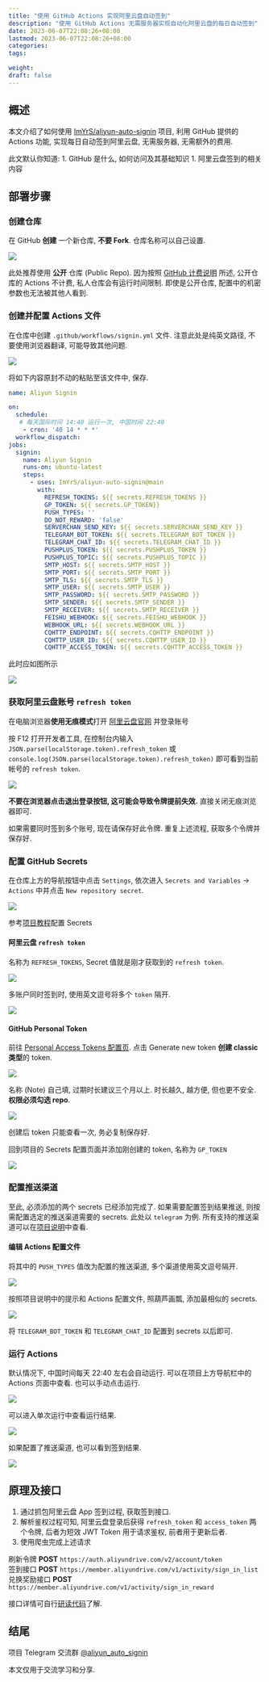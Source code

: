 ```yaml
---
title: "使用 GitHub Actions 实现阿里云盘自动签到"
description: "使用 GitHub Actions 无需服务器实现自动化阿里云盘的每日自动签到"
date: 2023-06-07T22:08:26+08:00
lastmod: 2023-06-07T22:08:26+08:00
categories:
tags:

weight:
draft: false
---
```


## 概述

本文介绍了如何使用 [ImYrS/aliyun-auto-signin](https://github.com/ImYrS/aliyun-auto-signin) 项目, 利用 GitHub 提供的 Actions 功能, 实现每日自动签到阿里云盘, 无需服务器, 无需额外的费用.

此文默认你知道:
	1. GitHub 是什么, 如何访问及其基础知识
	1. 阿里云盘签到的相关内容

## 部署步骤

### 创建仓库

在 GitHub **创建** 一个新仓库, **不要 Fork**. 仓库名称可以自己设置.

![](https://cdn.imyrs.cn/u/i/img/202306072221078.png)

此处推荐使用 **公开** 仓库 (Public Repo). 因为按照 [GitHub 计费说明](https://github.com/settings/billing/plans) 所述, 公开仓库的 Actions 不计费, 私人仓库会有运行时间限制. 即使是公开仓库, 配置中的机密参数也无法被其他人看到.

### 创建并配置 Actions 文件

在仓库中创建 `.github/workflows/signin.yml` 文件. 注意此处是纯英文路径, 不要使用浏览器翻译, 可能导致其他问题.

![](https://cdn.imyrs.cn/u/i/img/202306072226627.png)

将如下内容原封不动的粘贴至该文件中, 保存.

```yml
name: Aliyun Signin

on:
  schedule:
   # 每天国际时间 14:40 运行一次, 中国时间 22:40
    - cron: '40 14 * * *'
  workflow_dispatch:
jobs:
  signin:
    name: Aliyun Signin
    runs-on: ubuntu-latest
    steps:
      - uses: ImYrS/aliyun-auto-signin@main
        with:
          REFRESH_TOKENS: ${{ secrets.REFRESH_TOKENS }}
          GP_TOKEN: ${{ secrets.GP_TOKEN}}
          PUSH_TYPES: ''
          DO_NOT_REWARD: 'false'
          SERVERCHAN_SEND_KEY: ${{ secrets.SERVERCHAN_SEND_KEY }}
          TELEGRAM_BOT_TOKEN: ${{ secrets.TELEGRAM_BOT_TOKEN }}
          TELEGRAM_CHAT_ID: ${{ secrets.TELEGRAM_CHAT_ID }}
          PUSHPLUS_TOKEN: ${{ secrets.PUSHPLUS_TOKEN }}
          PUSHPLUS_TOPIC: ${{ secrets.PUSHPLUS_TOPIC }}
          SMTP_HOST: ${{ secrets.SMTP_HOST }}
          SMTP_PORT: ${{ secrets.SMTP_PORT }}
          SMTP_TLS: ${{ secrets.SMTP_TLS }}
          SMTP_USER: ${{ secrets.SMTP_USER }}
          SMTP_PASSWORD: ${{ secrets.SMTP_PASSWORD }}
          SMTP_SENDER: ${{ secrets.SMTP_SENDER }}
          SMTP_RECEIVER: ${{ secrets.SMTP_RECEIVER }}
          FEISHU_WEBHOOK: ${{ secrets.FEISHU_WEBHOOK }}
          WEBHOOK_URL: ${{ secrets.WEBHOOK_URL }}
          CQHTTP_ENDPOINT: ${{ secrets.CQHTTP_ENDPOINT }}
          CQHTTP_USER_ID: ${{ secrets.CQHTTP_USER_ID }}
          CQHTTP_ACCESS_TOKEN: ${{ secrets.CQHTTP_ACCESS_TOKEN }}
```

此时应如图所示

![](https://cdn.imyrs.cn/u/i/img/202306072228928.png)

### 获取阿里云盘账号 `refresh token`

在电脑浏览器**使用无痕模式**打开 [阿里云盘官网](https://aliyundrive.com) 并登录账号

按 F12 打开开发者工具, 在控制台内输入 `JSON.parse(localStorage.token).refresh_token` 或 `console.log(JSON.parse(localStorage.token).refresh_token)` 即可看到当前帐号的 `refresh token`.

![](https://cdn.imyrs.cn/u/i/img/202306072243468.png)

**不要在浏览器点击退出登录按钮, 这可能会导致令牌提前失效.** 直接关闭无痕浏览器即可.

如果需要同时签到多个账号, 现在请保存好此令牌. 重复上述流程, 获取多个令牌并保存好.

### 配置 GitHub Secrets

在仓库上方的导航按钮中点击 `Settings`, 依次进入 `Secrets and Variables` -> `Actions` 中并点击 `New repository secret`.

![](https://cdn.imyrs.cn/u/i/img/202306072250097.png)

参考[项目教程](https://cdn.imyrs.cn/u/i/img/202306072254456.png)配置 Secrets

#### 阿里云盘 `refresh token`

名称为 `REFRESH_TOKENS`, Secret 值就是刚才获取到的 `refresh token`.

![](https://cdn.imyrs.cn/u/i/img/202306072253345.png)

多账户同时签到时, 使用英文逗号将多个 `token` 隔开.

![](https://cdn.imyrs.cn/u/i/img/202306072254456.png)

#### GitHub Personal Token

前往 [Personal Access Tokens 配置页](https://github.com/settings/tokens). 点击 Generate new token **创建 classic 类型**的 token.

![](https://cdn.imyrs.cn/u/i/img/202306072301157.png)

名称 (Note) 自己填, 过期时长建议三个月以上. 时长越久, 越方便, 但也更不安全. **权限必须勾选 repo**.

![](https://cdn.imyrs.cn/u/i/img/202306072303513.png)

创建后 token 只能查看一次, 务必复制保存好.

回到项目的 Secrets 配置页面并添加刚创建的 token, 名称为 `GP_TOKEN`

![](https://cdn.imyrs.cn/u/i/img/202306072306583.png)

### 配置推送渠道

至此, 必须添加的两个 secrets 已经添加完成了. 如果需要配置签到结果推送, 则按需配置选定的推送渠道需要的 secrets. 此处以 `telegram` 为例. 所有支持的推送渠道可以在[项目说明](https://github.com/ImYrS/aliyun-auto-signin#%E6%8E%A8%E9%80%81%E6%B8%A0%E9%81%93)中查看.

#### 编辑 Actions 配置文件

将其中的 `PUSH_TYPES` 值改为配置的推送渠道, 多个渠道使用英文逗号隔开.

![](https://cdn.imyrs.cn/u/i/img/202306072314940.png)

按照项目说明中的提示和 Actions 配置文件, 照葫芦画瓢, 添加最相似的 secrets.

![](https://cdn.imyrs.cn/u/i/img/202306072319840.png)

将 `TELEGRAM_BOT_TOKEN` 和 `TELEGRAM_CHAT_ID` 配置到 secrets 以后即可.

### 运行 Actions

默认情况下, 中国时间每天 22:40 左右会自动运行. 可以在项目上方导航栏中的 Actions 页面中查看. 也可以手动点击运行.

![](https://cdn.imyrs.cn/u/i/img/202306072324277.png)

可以进入单次运行中查看运行结果.

![](https://cdn.imyrs.cn/u/i/img/202306072326427.png)

如果配置了推送渠道, 也可以看到签到结果.

![](https://cdn.imyrs.cn/u/i/img/202306072327627.png)

## 原理及接口

1. 通过抓包阿里云盘 App 签到过程, 获取签到接口.
2. 解析鉴权过程可知, 阿里云盘登录后获得 `refresh_token` 和 `access_token` 两个令牌, 后者为短效 JWT Token 用于请求鉴权, 前者用于更新后者.
3. 使用爬虫完成上述请求

刷新令牌 **POST** `https://auth.aliyundrive.com/v2/account/token `  
签到接口 **POST** `https://member.aliyundrive.com/v1/activity/sign_in_list `  
兑换奖励接口 **POST** `https://member.aliyundrive.com/v1/activity/sign_in_reward `

接口详情可自行[研读代码](https://github.com/ImYrS/aliyun-auto-signin/blob/main/app.py)了解.

## 结尾

项目 Telegram 交流群 [@aliyun_auto_signin](https://t.me/aliyun_auto_signin)

本文仅用于交流学习和分享.
